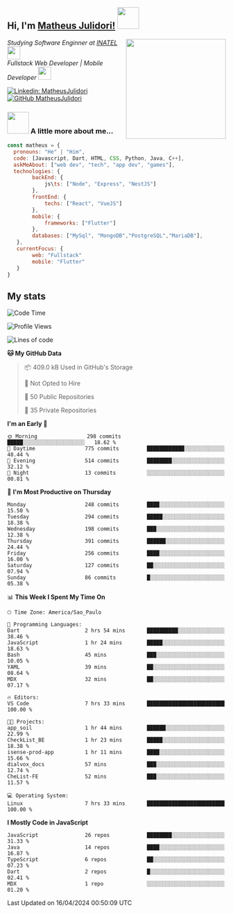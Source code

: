 <h2> Hi, I'm <a href="https://matheusjulidori.github.io" target="_blank">Matheus Julidori!</a> <img src="https://media.giphy.com/media/12oufCB0MyZ1Go/giphy.gif" width="50"></h2>
<img align='right' src="https://media.giphy.com/media/3oKIPnAiaMCws8nOsE/giphy.gif" width="230" height="auto">
<p><em>Studying Software Enginner at <a href="http://www.inatel.br" target="_blank">INATEL</a><img src="https://media.giphy.com/media/fYSnHlufseco8Fh93Z/giphy.gif" width="30"></br>
  Fullstack Web Developer | Mobile Developer <img src="https://media.giphy.com/media/WUlplcMpOCEmTGBtBW/giphy.gif" width="30">
</em></p>

[![Linkedin: MatheusJulidori](https://img.shields.io/badge/-MatheusJulidori-blue?style=flat-square&logo=Linkedin&logoColor=white&link=https://www.linkedin.com/in/MatheusJulidori/)](https://www.linkedin.com/in/MatheusJulidori/)
[![GitHub MatheusJulidori](https://img.shields.io/github/followers/matheusjulidori?label=follow&style=social)](https://github.com/MatheusJulidori)


### <img src="https://media.giphy.com/media/VgCDAzcKvsR6OM0uWg/giphy.gif" width="50"> A little more about me...  

```javascript
const matheus = {
  pronouns: "He" | "Him",
  code: [Javascript, Dart, HTML, CSS, Python, Java, C++],
  askMeAbout: ["web dev", "tech", "app dev", "games"],
  technologies: {
        backEnd: {
            js\ts: ["Node", "Express", "NestJS"]
        },
        frontEnd: {
            techs: ["React", "VueJS"]
        },
        mobile: {
            frameworks: ["Flutter"]
        },
        databases: ["MySql", "MongoDB","PostgreSQL","MariaDB"],
   },
   currentFocus: {
        web: "Fullstack"
        mobile: "Flutter"
   }
}
```
<h2>My stats</h2>

<!--START_SECTION:waka-->
![Code Time](http://img.shields.io/badge/Code%20Time-571%20hrs%2013%20mins-blue)

![Profile Views](http://img.shields.io/badge/Profile%20Views-2-blue)

![Lines of code](https://img.shields.io/badge/From%20Hello%20World%20I%27ve%20Written-6.6%20million%20lines%20of%20code-blue)

**🐱 My GitHub Data** 

> 📦 409.0 kB Used in GitHub's Storage 
 > 
> 🚫 Not Opted to Hire
 > 
> 📜 50 Public Repositories 
 > 
> 🔑 35 Private Repositories 
 > 
**I'm an Early 🐤** 

```text
🌞 Morning                298 commits         █████░░░░░░░░░░░░░░░░░░░░   18.62 % 
🌆 Daytime                775 commits         ████████████░░░░░░░░░░░░░   48.44 % 
🌃 Evening                514 commits         ████████░░░░░░░░░░░░░░░░░   32.12 % 
🌙 Night                  13 commits          ░░░░░░░░░░░░░░░░░░░░░░░░░   00.81 % 
```
📅 **I'm Most Productive on Thursday** 

```text
Monday                   248 commits         ████░░░░░░░░░░░░░░░░░░░░░   15.50 % 
Tuesday                  294 commits         █████░░░░░░░░░░░░░░░░░░░░   18.38 % 
Wednesday                198 commits         ███░░░░░░░░░░░░░░░░░░░░░░   12.38 % 
Thursday                 391 commits         ██████░░░░░░░░░░░░░░░░░░░   24.44 % 
Friday                   256 commits         ████░░░░░░░░░░░░░░░░░░░░░   16.00 % 
Saturday                 127 commits         ██░░░░░░░░░░░░░░░░░░░░░░░   07.94 % 
Sunday                   86 commits          █░░░░░░░░░░░░░░░░░░░░░░░░   05.38 % 
```


📊 **This Week I Spent My Time On** 

```text
🕑︎ Time Zone: America/Sao_Paulo

💬 Programming Languages: 
Dart                     2 hrs 54 mins       ██████████░░░░░░░░░░░░░░░   38.46 % 
JavaScript               1 hr 24 mins        █████░░░░░░░░░░░░░░░░░░░░   18.63 % 
Bash                     45 mins             ███░░░░░░░░░░░░░░░░░░░░░░   10.05 % 
YAML                     39 mins             ██░░░░░░░░░░░░░░░░░░░░░░░   08.64 % 
MDX                      32 mins             ██░░░░░░░░░░░░░░░░░░░░░░░   07.17 % 

🔥 Editors: 
VS Code                  7 hrs 33 mins       █████████████████████████   100.00 % 

🐱‍💻 Projects: 
app_soil                 1 hr 44 mins        ██████░░░░░░░░░░░░░░░░░░░   22.99 % 
CheckList_BE             1 hr 23 mins        █████░░░░░░░░░░░░░░░░░░░░   18.38 % 
isense-prod-app          1 hr 11 mins        ████░░░░░░░░░░░░░░░░░░░░░   15.66 % 
dialvox_docs             57 mins             ███░░░░░░░░░░░░░░░░░░░░░░   12.74 % 
CheList-FE               52 mins             ███░░░░░░░░░░░░░░░░░░░░░░   11.57 % 

💻 Operating System: 
Linux                    7 hrs 33 mins       █████████████████████████   100.00 % 
```

**I Mostly Code in JavaScript** 

```text
JavaScript               26 repos            ████████░░░░░░░░░░░░░░░░░   31.33 % 
Java                     14 repos            ████░░░░░░░░░░░░░░░░░░░░░   16.87 % 
TypeScript               6 repos             ██░░░░░░░░░░░░░░░░░░░░░░░   07.23 % 
Dart                     2 repos             █░░░░░░░░░░░░░░░░░░░░░░░░   02.41 % 
MDX                      1 repo              ░░░░░░░░░░░░░░░░░░░░░░░░░   01.20 % 
```




 Last Updated on 16/04/2024 00:50:09 UTC
<!--END_SECTION:waka-->
